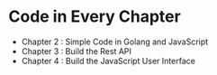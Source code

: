 # Code in Every Chapter
* Chapter 2 : Simple Code in Golang and JavaScript
* Chapter 3 : Build the Rest API
* Chapter 4 : Build the JavaScript User Interface